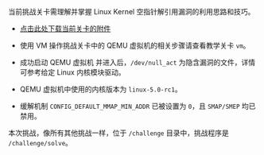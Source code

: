 当前挑战关卡需理解并掌握 Linux Kernel 空指针解引用漏洞的利用思路和技巧。

- [点击此处下载当前关卡的附件](https://box.cse.hust.edu.cn/seafhttp/f/6419144a58ca400a9c3f)

- 使用 VM 操作挑战关卡中的 QEMU 虚拟机的相关步骤请查看教学关卡 `vm`。

- 成功启动 QEMU 虚拟机 并进入后，`/dev/null_act` 为隐含漏洞的文件，详情可参考给定 Linux 内核模块驱动。

- QEMU 虚拟机中使用的内核版本为 `linux-5.0-rc1`。

- 缓解机制 `CONFIG_DEFAULT_MMAP_MIN_ADDR` 已被设置为 `0`，且 `SMAP/SMEP` 均已禁用。

本次挑战，像所有其他挑战一样，位于 `/challenge` 目录中，挑战程序是 `/challenge/solve`。